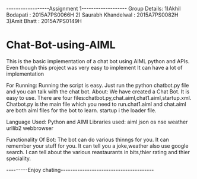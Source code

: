 

------------------Assignment 1-------------------
Group Details:
	1)Akhil Bodapati : 2015A7PS0066H
	2) Saurabh Khandelwal : 2015A7PS0082H
	3)Amit Bhatt : 2015A7PS0149H

# Chat-Bot-using-AIML
This is the basic implementation of a chat bot using AIML python and APIs. Even though this project was very easy to implement It can have a lot of implementation


For Running:
	Running the script is easy. Just run the python chatbot.py file
	and you can talk with the chat bot.	
About:
	We have created a Chat Bot. It is easy to use.
	There are four files:chatbot.py,chat.aiml,chat1.aiml,startup.xml.
Chatbot.py is the main file which you need to run.chat1.aiml and chat.aiml are both aiml files for the bot to learn. startup i the loader file.

Language Used: Python and AIMl
Libraries used:
	aiml
	json
	os 
	nse
	weather
	urllib2
	webbrowser

Functionality Of Bot:
	The bot can do various thinngs for you.
	It can remember your stuff for you.
	It can tell you a joke,weather also use google search.
	I can tell about the various reastaurants in bits,thier rating and thier speciality.

---------Enjoy chating---------------------------------------
